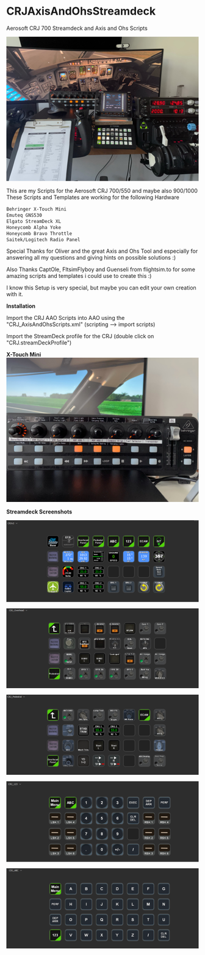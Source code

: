 # CRJAxisAndOhsStreamdeck

Aerosoft CRJ 700 Streamdeck and Axis and Ohs Scripts

![alt text](https://github.com/bam2000/CRJAxisAndOhsStreamdeck/blob/1b0dc01c8bfb904f074cbf95f9830f61534804fd/_Screenshots/2021-06-10%2019-47-08.jpeg)

This are my Scripts for the Aerosoft CRJ 700/550 and maybe also 900/1000 These Scripts and Templates are working for the following Hardware

    Behringer X-Touch Mini
    Emuteq GNS530
    Elgato StreamDeck XL
    Honeycomb Alpha Yoke
    Honeycomb Bravo Throttle
    Saitek/Logitech Radio Panel

Special Thanks for Oliver and the great Axis and Ohs Tool and especially for answering all my questions and giving hints on possible solutions :)

Also Thanks CaptOle, FltsimFlyboy and Guenseli from flightsim.to for some amazing scripts and templates i could use to create this :)

I know this Setup is very special, but maybe you can edit your own creation with it.

<b>Installation</b>

Import the CRJ AAO Scripts into AAO using the "CRJ_AxisAndOhsScripts.xml" (scripting --> import scripts)

Import the StreamDeck profile for the CRJ (double click on "CRJ.streamDeckProfile")

<b>X-Touch Mini</b>
![alt text](https://github.com/bam2000/CRJAxisAndOhsStreamdeck/blob/1b0dc01c8bfb904f074cbf95f9830f61534804fd/_Screenshots/2021-06-10%2016-54-18.jpeg)


<b>Streamdeck Screenshots</b>

![alt text](https://github.com/bam2000/CRJAxisAndOhsStreamdeck/blob/02b97b653ddaca660e71c51cee65856b1911d846/_Screenshots/Home.PNG)

![alt text](https://github.com/bam2000/CRJAxisAndOhsStreamdeck/blob/02b97b653ddaca660e71c51cee65856b1911d846/_Screenshots/Overhead.PNG)

![alt text](https://github.com/bam2000/CRJAxisAndOhsStreamdeck/blob/02b97b653ddaca660e71c51cee65856b1911d846/_Screenshots/Pedestral.PNG)

![alt text](https://github.com/bam2000/CRJAxisAndOhsStreamdeck/blob/02b97b653ddaca660e71c51cee65856b1911d846/_Screenshots/123.PNG)

![alt text](https://github.com/bam2000/CRJAxisAndOhsStreamdeck/blob/02b97b653ddaca660e71c51cee65856b1911d846/_Screenshots/ABC.PNG)
